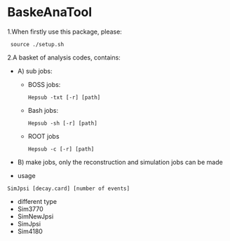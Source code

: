 # BaskeAnaTool
1.When firstly use this package, please: 

   ` source ./setup.sh`


2.A basket of analysis codes, contains:
 - A) sub jobs:
   - BOSS jobs:

     `Hepsub -txt [-r] [path]`

   - Bash jobs:

     `Hepsub -sh [-r] [path] `

   - ROOT jobs

     `Hepsub -c [-r] [path]`
 
 - B) make jobs, only the reconstruction and simulation jobs can be made
  - usage

  `SimJpsi [decay.card] [number of events]`

  - different type
   - Sim3770 
   - SimNewJpsi
   - SimJpsi
   - Sim4180
   

